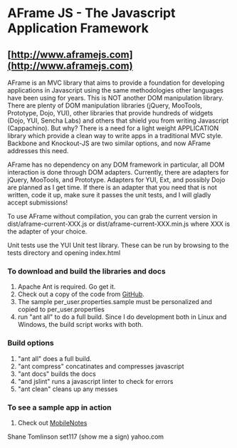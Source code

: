 AFrame JS - The Javascript Application Framework
================================================

[http://www.aframejs.com](http://www.aframejs.com)
-----------------------

AFrame is an MVC library that aims to provide a foundation for developing applications in Javascript using the same
methodologies other languages have been using for years.  This is NOT another DOM manipulation library. There are
plenty of DOM manipulation libraries (jQuery, MooTools, Prototype, Dojo, YUI), other libraries that provide 
hundreds of widgets (Dojo, YUI, Sencha Labs) and others that shield you from writing Javascript (Cappachino).  But why?
There is a need for a light weight APPLICATION library which provide a clean way to write apps in a traditional MVC style.
Backbone and Knockout-JS are two similar options, and now AFrame addresses this need.

AFrame has no dependency on any DOM framework in particular, all DOM interaction is done through DOM adapters.  Currently,
there are adapters for jQuery, MooTools, and Prototype.  Adapters for YUI, Ext, and possibly Dojo are planned as I get time.
If there is an adapter that you need that is not written, code it up, make sure it passes the unit tests, and I will gladly accept submissions!

To use AFrame without compilation, you can grab the current version in dist/aframe-current-XXX.js or dist/aframe-current-XXX.min.js
where XXX is the adapter of your choice.

Unit tests use the YUI Unit test library.  These can be run by browsing to the tests directory and opening index.html

### To download and build the libraries and docs ###

1. Apache Ant is required.  Go get it.
2. Check out a copy of the code from [GitHub](https://github.com/stomlinson/AFrame-JS).
3. The sample per_user.properties.sample must be personalized and copied to per_user.properties
4. run "ant all" to do a full build. Since I do development both in Linux and Windows, the build script works with both.

### Build options ###
1. "ant all" does a full build.
2. "ant compress" concatinates and compresses javascript
3. "ant docs" builds the docs
4. "and jslint" runs a javascript linter to check for errors
5. "ant clean" cleans up any messes

### To see a sample app in action ###
1. Check out [MobileNotes](https://github.com/stomlinson/MobileNotes) 


Shane Tomlinson
set117 (show me a sign) yahoo.com
